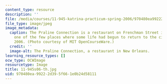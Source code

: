 ```yaml
---
content_type: resource
description: ''
file: /media/courses/11-945-katrina-practicum-spring-2006/970480ea99222d395f661e0b24d58111_11-945s06-th.jpg
file_type: image/jpeg
image_metadata:
  caption: The Praline Connection is a restaurant on Frenchman Street in New Orleans,
    one of the few places where some life had begun to return to the city in March,
    2006. (Photo courtesy of MIT OpenCourseWare.)
  credit: ''
  image-alt: The Praline Connection, a restaurant in New Orleans.
learning_resource_types: []
ocw_type: OCWImage
resourcetype: Image
title: 11-945s06-th.jpg
uid: 970480ea-9922-2d39-5f66-1e0b24d58111
---
```

